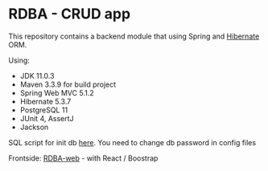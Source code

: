 # RDBA - CRUD app
 
This repository contains a backend module that using Spring and <a href="https://hibernate.org/">Hibernate</a> ORM.

Using:
* JDK 11.0.3
* Maven 3.3.9 for build project
* Spring Web MVC 5.1.2
* Hibernate 5.3.7
* PostgreSQL 11
* JUnit 4, AssertJ
* Jackson

SQL script for init db [here](https://github.com/ykazlovich/RDBAC/blob/master/src/main/resources/db/database.sql).
You need to change db password in config files

Frontside:
<a href="https://github.com/ykazlovich/RDBA-web">RDBA-web</a> - with React / Boostrap
